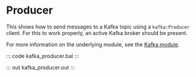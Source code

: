 # Producer

This shows how to send messages to a Kafka topic using a `kafka:Producer` client. For this to work properly, an active Kafka broker should be present.

For more information on the underlying module, see the [Kafka module](https://lib.ballerina.io/ballerinax/kafka/latest).

::: code kafka_producer.bal :::

::: out kafka_producer.out :::